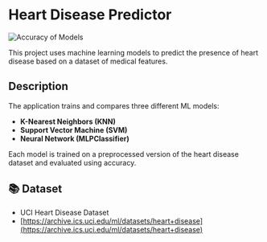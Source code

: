 # Heart Disease Predictor

![Accuracy of Models](visualization/accuracy_models.png)

This project uses machine learning models to predict the presence of heart disease based on a dataset of medical features.

## Description

The application trains and compares three different ML models:

* **K-Nearest Neighbors (KNN)**
* **Support Vector Machine (SVM)**
* **Neural Network (MLPClassifier)**

Each model is trained on a preprocessed version of the heart disease dataset and evaluated using accuracy.

## 📚 Dataset

* UCI Heart Disease Dataset  
* [https://archive.ics.uci.edu/ml/datasets/heart+disease](https://archive.ics.uci.edu/ml/datasets/heart+disease)
